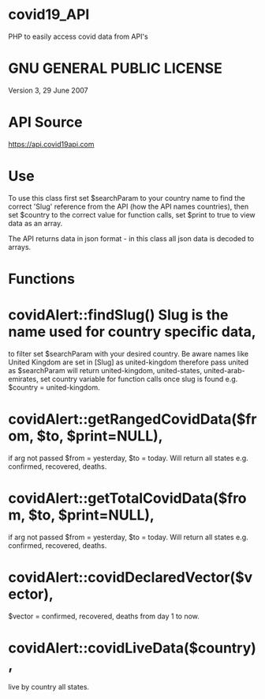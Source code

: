 # covid19_API
PHP to easily access covid data from API's

# GNU GENERAL PUBLIC LICENSE
Version 3, 29 June 2007

# API Source
https://api.covid19api.com

# Use
To use this class first set $searchParam to your country name to find the correct
'Slug' reference from the API (how the API names countries), then set $country to the correct
value for function calls, set $print to true to view data as an array.

The API returns data in json format - in this class all json data is decoded to arrays.

# Functions
# covidAlert::findSlug() Slug is the name used for country specific data,
to filter set $searchParam with your desired country. Be aware names
like United Kingdom are set in [Slug] as united-kingdom therefore pass
united as $searchParam will return united-kingdom, united-states, united-arab-emirates,
set country variable for function calls once slug is found e.g. $country = united-kingdom.

# covidAlert::getRangedCovidData($from, $to, $print=NULL),
if arg not passed $from = yesterday, $to = today.
Will return all states e.g. confirmed, recovered, deaths. 

# covidAlert::getTotalCovidData($from, $to, $print=NULL),
if arg not passed $from = yesterday, $to = today.
Will return all states e.g. confirmed, recovered, deaths.

# covidAlert::covidDeclaredVector($vector),
$vector = confirmed, recovered, deaths from day 1 to now.

# covidAlert::covidLiveData($country),
live by country all states.